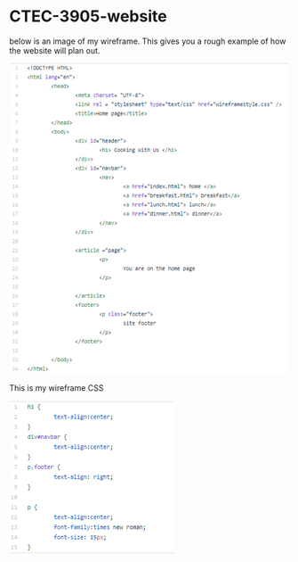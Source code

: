 # CTEC-3905-website

below is an image of my wireframe. This gives you a rough example of how the website will plan out. 

![img](wireframe/index.PNG)

This is my wireframe CSS

![img](wireframe/wireframecss.PNG)
